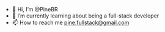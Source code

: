 - 👋 Hi, I’m @PineBR
- 🌱 I’m currently learning about being a full-stack developer
- 📫 How to reach me pine.fullstack@gmail.com

<!---
PineBR/PineBR is a ✨ special ✨ repository because its `README.md` (this file) appears on your GitHub profile.
You can click the Preview link to take a look at your changes.
--->
